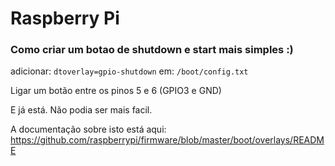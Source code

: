 # Raspberry Pi

### Como criar um botao de shutdown e start mais simples :)

adicionar:
`dtoverlay=gpio-shutdown`
em:
`/boot/config.txt`

Ligar um botão entre os pinos 5 e 6 (GPIO3 e GND)

E já está. Não podia ser mais facil.

A documentação sobre isto está aqui:  
https://github.com/raspberrypi/firmware/blob/master/boot/overlays/README